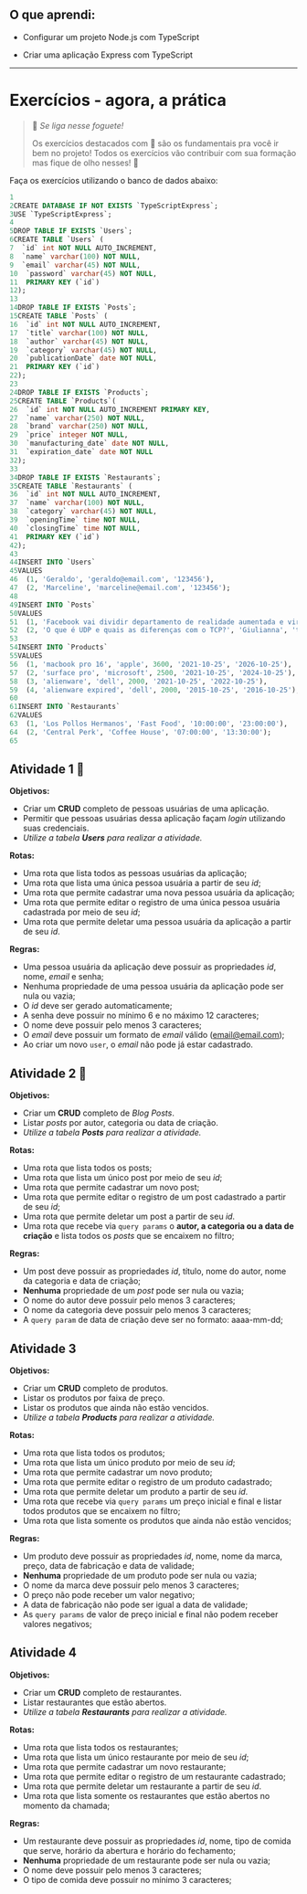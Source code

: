 ## O que aprendi:

- Configurar um projeto Node.js com TypeScript

- Criar uma aplicação Express com TypeScript

---

# Exercícios - agora, a prática

> 🚀 *Se liga nesse foguete!*
> 
> Os exercícios destacados com 🚀 são os fundamentais pra você ir bem no projeto! Todos os exercícios vão contribuir com sua formação mas fique de olho nesses! 👀

Faça os exercícios utilizando o banco de dados abaixo:



```sql
1
2CREATE DATABASE IF NOT EXISTS `TypeScriptExpress`;
3USE `TypeScriptExpress`;
4
5DROP TABLE IF EXISTS `Users`;
6CREATE TABLE `Users` (
7  `id` int NOT NULL AUTO_INCREMENT,
8  `name` varchar(100) NOT NULL,
9  `email` varchar(45) NOT NULL,
10  `password` varchar(45) NOT NULL,
11  PRIMARY KEY (`id`)
12);
13
14DROP TABLE IF EXISTS `Posts`;
15CREATE TABLE `Posts` (
16  `id` int NOT NULL AUTO_INCREMENT,
17  `title` varchar(100) NOT NULL,
18  `author` varchar(45) NOT NULL,
19  `category` varchar(45) NOT NULL,
20  `publicationDate` date NOT NULL,
21  PRIMARY KEY (`id`)
22);
23
24DROP TABLE IF EXISTS `Products`;
25CREATE TABLE `Products`(
26  `id` int NOT NULL AUTO_INCREMENT PRIMARY KEY,
27  `name` varchar(250) NOT NULL,
28  `brand` varchar(250) NOT NULL,
29  `price` integer NOT NULL,
30  `manufacturing_date` date NOT NULL,
31  `expiration_date` date NOT NULL
32);
33
34DROP TABLE IF EXISTS `Restaurants`;
35CREATE TABLE `Restaurants` (
36  `id` int NOT NULL AUTO_INCREMENT,
37  `name` varchar(100) NOT NULL,
38  `category` varchar(45) NOT NULL,
39  `openingTime` time NOT NULL,
40  `closingTime` time NOT NULL,
41  PRIMARY KEY (`id`)
42);
43
44INSERT INTO `Users`
45VALUES
46  (1, 'Geraldo', 'geraldo@email.com', '123456'),
47  (2, 'Marceline', 'marceline@email.com', '123456');
48
49INSERT INTO `Posts`
50VALUES
51  (1, 'Facebook vai dividir departamento de realidade aumentada e virtual', 'Renan', 'tecnologia', '2021-10-26'),
52  (2, 'O que é UDP e quais as diferenças com o TCP?', 'Giulianna', 'tecnologia', '2021-10-26');
53
54INSERT INTO `Products`
55VALUES
56  (1, 'macbook pro 16', 'apple', 3600, '2021-10-25', '2026-10-25'),
57  (2, 'surface pro', 'microsoft', 2500, '2021-10-25', '2024-10-25'),
58  (3, 'alienware', 'dell', 2000, '2021-10-25', '2022-10-25'),
59  (4, 'alienware expired', 'dell', 2000, '2015-10-25', '2016-10-25');
60
61INSERT INTO `Restaurants`
62VALUES
63  (1, 'Los Pollos Hermanos', 'Fast Food', '10:00:00', '23:00:00'),
64  (2, 'Central Perk', 'Coffee House', '07:00:00', '13:30:00');
65
```

## Atividade 1 🚀

**Objetivos:**

- Criar um **CRUD** completo de pessoas usuárias de uma aplicação.
- Permitir que pessoas usuárias dessa aplicação façam *login* utilizando suas credenciais.
- *Utilize a tabela **Users** para realizar a atividade.*

**Rotas:**

- Uma rota que lista todos as pessoas usuárias da aplicação;
- Uma rota que lista uma única pessoa usuária a partir de seu *id*;
- Uma rota que permite cadastrar uma nova pessoa usuária da aplicação;
- Uma rota que permite editar o registro de uma única pessoa usuária cadastrada por meio de seu *id*;
- Uma rota que permite deletar uma pessoa usuária da aplicação a partir de seu *id*.

**Regras:**

- Uma pessoa usuária da aplicação deve possuir as propriedades *id*, nome, *email* e senha;
- Nenhuma propriedade de uma pessoa usuária da aplicação pode ser nula ou vazia;
- O *id* deve ser gerado automaticamente;
- A senha deve possuir no mínimo 6 e no máximo 12 caracteres;
- O nome deve possuir pelo menos 3 caracteres;
- O *email* deve possuir um formato de *email* válido (email@email.com);
- Ao criar um novo `user`, o *email* não pode já estar cadastrado.

## Atividade 2 🚀

**Objetivos:**

- Criar um **CRUD** completo de *Blog Posts*.
- Listar *posts* por autor, categoria ou data de criação.
- *Utilize a tabela **Posts** para realizar a atividade.*

**Rotas:**

- Uma rota que lista todos os posts;
- Uma rota que lista um único post por meio de seu *id*;
- Uma rota que permite cadastrar um novo post;
- Uma rota que permite editar o registro de um post cadastrado a partir de seu *id*;
- Uma rota que permite deletar um post a partir de seu *id*.
- Uma rota que recebe via `query params` o **autor, a categoria ou a data de criação** e lista todos os *posts* que se encaixem no filtro;

**Regras:**

- Um post deve possuir as propriedades *id*, título, nome do autor, nome da categoria e data de criação;
- **Nenhuma** propriedade de um *post* pode ser nula ou vazia;
- O nome do autor deve possuir pelo menos 3 caracteres;
- O nome da categoria deve possuir pelo menos 3 caracteres;
- A `query param` de data de criação deve ser no formato: aaaa-mm-dd;

## Atividade 3

**Objetivos:**

- Criar um **CRUD** completo de produtos.
- Listar os produtos por faixa de preço.
- Listar os produtos que ainda não estão vencidos.
- *Utilize a tabela **Products** para realizar a atividade.*

**Rotas:**

- Uma rota que lista todos os produtos;
- Uma rota que lista um único produto por meio de seu *id*;
- Uma rota que permite cadastrar um novo produto;
- Uma rota que permite editar o registro de um produto cadastrado;
- Uma rota que permite deletar um produto a partir de seu *id*.
- Uma rota que recebe via `query params` um preço inicial e final e listar todos produtos que se encaixem no filtro;
- Uma rota que lista somente os produtos que ainda não estão vencidos;

**Regras:**

- Um produto deve possuir as propriedades *id*, nome, nome da marca, preço, data de fabricação e data de validade;
- **Nenhuma** propriedade de um produto pode ser nula ou vazia;
- O nome da marca deve possuir pelo menos 3 caracteres;
- O preço não pode receber um valor negativo;
- A data de fabricação não pode ser igual a data de validade;
- As `query params` de valor de preço inicial e final não podem receber valores negativos;

## Atividade 4

**Objetivos:**

- Criar um **CRUD** completo de restaurantes.
- Listar restaurantes que estão abertos.
- *Utilize a tabela **Restaurants** para realizar a atividade.*

**Rotas:**

- Uma rota que lista todos os restaurantes;
- Uma rota que lista um único restaurante por meio de seu *id*;
- Uma rota que permite cadastrar um novo restaurante;
- Uma rota que permite editar o registro de um restaurante cadastrado;
- Uma rota que permite deletar um restaurante a partir de seu *id*.
- Uma rota que lista somente os restaurantes que estão abertos no momento da chamada;

**Regras:**

- Um restaurante deve possuir as propriedades *id*, nome, tipo de comida que serve, horário da abertura e horário do fechamento;
- **Nenhuma** propriedade de um restaurante pode ser nula ou vazia;
- O nome deve possuir pelo menos 3 caracteres;
- O tipo de comida deve possuir no mínimo 3 caracteres;
